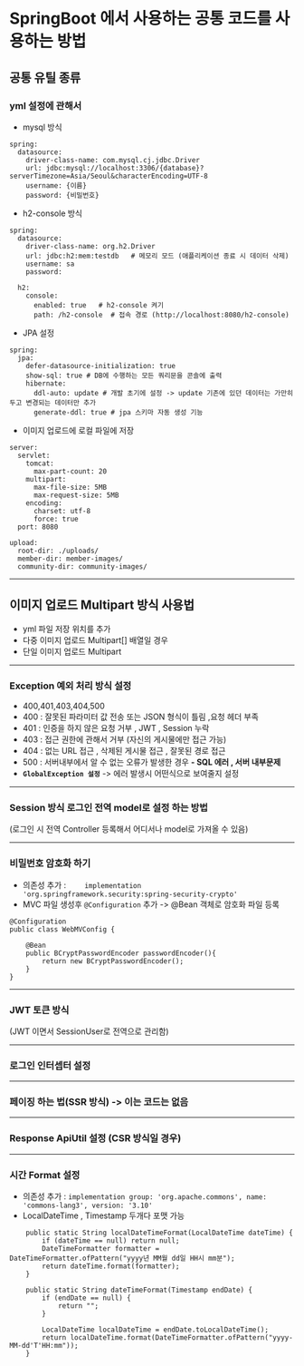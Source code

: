 # SpringBoot 에서 사용하는 공통 코드를 사용하는 방법

## 공통 유틸 종류 

### yml 설정에 관해서 
- mysql 방식
```
spring:
  datasource:
    driver-class-name: com.mysql.cj.jdbc.Driver
    url: jdbc:mysql://localhost:3306/{database}?serverTimezone=Asia/Seoul&characterEncoding=UTF-8
    username: {이름}
    password: {비밀번호}
```
- h2-console 방식
```
spring:
  datasource:
    driver-class-name: org.h2.Driver
    url: jdbc:h2:mem:testdb   # 메모리 모드 (애플리케이션 종료 시 데이터 삭제)
    username: sa
    password: 

  h2:
    console:
      enabled: true   # h2-console 켜기
      path: /h2-console  # 접속 경로 (http://localhost:8080/h2-console)
```

- JPA 설정 
```
spring:
  jpa:
    defer-datasource-initialization: true
    show-sql: true # DB에 수행하는 모든 쿼리문을 콘솔에 출력
    hibernate:
      ddl-auto: update # 개발 초기에 설정 -> update 기존에 있던 데이터는 가만히 두고 변경되는 데이터만 추가 
      generate-ddl: true # jpa 스키마 자동 생성 기능 
```

- 이미지 업로드에 로컬 파일에 저장
```
server:
  servlet:
    tomcat:
      max-part-count: 20
    multipart:
      max-file-size: 5MB
      max-request-size: 5MB
    encoding:
      charset: utf-8
      force: true
  port: 8080

upload:
  root-dir: ./uploads/
  member-dir: member-images/
  community-dir: community-images/

```

---

## 이미지 업로드 Multipart 방식 사용법
- yml 파일 저장 위치를 추가 
- 다중 이미지 업로드 Multipart[] 배열일 경우 
- 단일 이미지 업로드 Multipart

---

### Exception 예외 처리 방식 설정 
- 400,401,403,404,500
- 400 : 잘못된 파라미터 값 전송 또는 JSON 형식이 틀림 ,요청 헤더 부족
- 401 : 인증을 하지 않은 요청 거부 , JWT , Session 누락
- 403 : 접근 권한에 관해서 거부 (자신의 게시물에만 접근 가능)
- 404 : 없는 URL 접근 , 삭제된 게시물 접근 , 잘못된 경로 접근
- 500 : 서버내부에서 알 수 없는 오류가 발생한 경우
  **- SQL 에러 , 서버 내부문제**
- **`GlobalException 설정`** -> 에러 발생시 어떤식으로 보여줄지 설정

---

### Session 방식 로그인 전역 model로 설정 하는 방법
(로그인 시 전역 Controller 등록해서 어디서나 model로 가져올 수 있음)

---

### 비밀번호 암호화 하기 
- 의존성 추가 : `	implementation 'org.springframework.security:spring-security-crypto'`
- MVC 파일 생성후 `@Configuration` 추가 -> @Bean 객체로 암호화 파일 등록
```
@Configuration
public class WebMVConfig {

    @Bean
    public BCryptPasswordEncoder passwordEncoder(){
        return new BCryptPasswordEncoder();
    }
}
```

---

### JWT 토큰 방식
(JWT 이면서 SessionUser로 전역으로 관리함)

---

### 로그인 인터셉터 설정 

---

### 페이징 하는 법(SSR 방식) -> 이는 코드는 없음 

---

### Response ApiUtil 설정 (CSR 방식일 경우)

---

### 시간 Format 설정
- 의존성 추가 : `implementation group: 'org.apache.commons', name: 'commons-lang3', version: '3.10'`
- LocalDateTime , Timestamp 두개다 포맷 가능
```
    public static String localDateTimeFormat(LocalDateTime dateTime) {
        if (dateTime == null) return null;
        DateTimeFormatter formatter = DateTimeFormatter.ofPattern("yyyy년 MM월 dd일 HH시 mm분");
        return dateTime.format(formatter);
    }

    public static String dateTimeFormat(Timestamp endDate) {
        if (endDate == null) {
            return "";
        }

        LocalDateTime localDateTime = endDate.toLocalDateTime();
        return localDateTime.format(DateTimeFormatter.ofPattern("yyyy-MM-dd'T'HH:mm"));
    }
```
